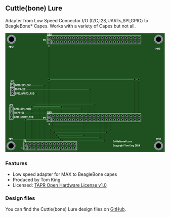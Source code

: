 ## Cuttle(bone) Lure

Adapter from Low Speed Connector I/O (I2C,I2S,UARTs,SPI,GPIO) to BeagleBone* Capes. Works with a variety of Capes but not all.

![Cuttle(bone) Lure](pages/cuttlebone-lure/675px-Cuttle_lure.png)

### Features

- Low speed adapter for MAX to BeagleBone capes
- Produced by Tom King
- Licensed: [TAPR Open Hardware License v1.0](https://www.tapr.org/ohl.html)

### Design files

You can find the Cuttle(bone) Lure design files on [GitHub](https://github.com/MinnowBoard-org/design-files/tree/master/expansion-boards-lures).
